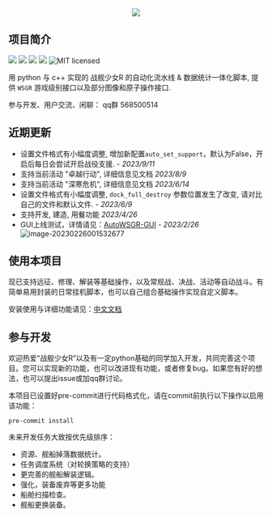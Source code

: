 <div align=center>
<img src="https://raw.githubusercontent.com/huan-yp/Auto-WSGR/main/.assets/logo.png">
</div>

## 项目简介

![](https://img.shields.io/github/repo-size/huan-yp/Auto-WSGR) ![](https://img.shields.io/pypi/v/AutoWSGR) ![](https://img.shields.io/pypi/dm/AutoWSGR) ![](https://img.shields.io/github/issues/huan-yp/Auto-WSGR) ![MIT licensed](https://img.shields.io/badge/license-MIT-brightgreen.svg)

用 python 与 c++ 实现的 战舰少女R 的自动化流水线 & 数据统计一体化脚本, 提供 `WSGR` 游戏级别接口以及部分图像和原子操作接口.

参与开发、用户交流、闲聊： qq群 568500514

## 近期更新

- 设置文件格式有小幅度调整, 增加新配置`auto_set_support`，默认为False，开启后每日会尝试开启战役支援. - *2023/9/11*
- 支持当前活动 "卓越行动", 详细信息见文档 *2023/8/9*
- 支持当前活动 "深寒危机", 详细信息见文档 *2023/6/14*
- 设置文件格式有小幅度调整, `dock_full_destroy` 参数位置发生了改变, 请对比自己的文件和默认文件. - *2023/6/9*
- 支持开发, 建造, 用餐功能 *2023/4/26*
- GUI上线测试，详情请见：[AutoWSGR-GUI](https://github.com/Nickydusk/AutoWSGR-GUI) - *2023/2/26*
![image-20230226001532677](/.assets/GUI.png)

## 使用本项目

现已支持远征、修理、解装等基础操作，以及常规战、决战、活动等自动战斗。有简单易用封装的日常挂机脚本，也可以自己组合基础操作实现自定义脚本。

安装使用与详细功能请见：[中文文档](/documentation/%E4%BD%BF%E7%94%A8%E8%AF%B4%E6%98%8E.md)

## 参与开发

欢迎热爱“战舰少女R”以及有一定python基础的同学加入开发，共同完善这个项目。您可以实现新的功能，也可以改进现有功能，或者修复bug。如果您有好的想法，也可以提出issue或加qq群讨论。

本项目已设置好pre-commit进行代码格式化，请在commit前执行以下操作以启用该功能：
```
pre-commit install
```

未来开发任务大致按优先级排序：
- 资源、舰船掉落数据统计。
- 任务调度系统（对轮换策略的支持）
- 更完善的舰船解装逻辑。
- 强化，装备废弃等更多功能
- 船舱扫描检查。
- 舰船更换装备。
